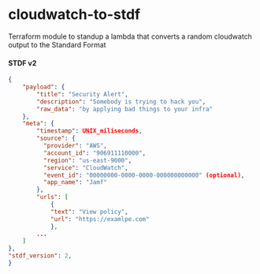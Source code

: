 # cloudwatch-to-stdf
Terraform module to standup a lambda that converts a random cloudwatch output to the Standard Format

#### STDF v2

```json
{
    "payload": {
        "title": "Security Alert",
        "description": "Somebody is trying to hack you",
        "raw_data": "by applying bad things to your infra"
    },
    "meta": {
        "timestamp": UNIX_miliseconds,
        "source": {
          "provider": "AWS",
          "account_id": "906911110000",
          "region": "us-east-9000",
          "service": "CloudWatch",
          "event_id": "00000000-0000-0000-000000000000" (optional),
          "app_name": "Jamf"
        },
        "urls": [
            {
            "text": "View policy",
            "url": "https://examlpe.com"
            },
        ...
    ]
},
"stdf_version": 2,
}
```
